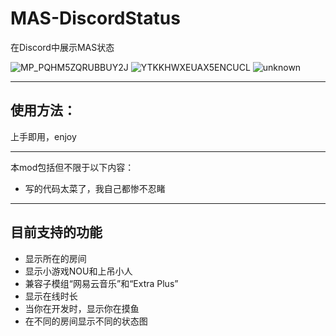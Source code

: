 # MAS-DiscordStatus
在Discord中展示MAS状态  

![MP_PQHM5ZQRUBBUY2J](https://user-images.githubusercontent.com/72117241/180639865-193750f7-4d0c-4bcc-9b16-1a57f481a69f.png)
![YTKKHWXEUAX5ENCUCL](https://user-images.githubusercontent.com/72117241/180639867-8d316955-c0d9-4445-a0bc-1115ffce3b8e.png)
![unknown](https://user-images.githubusercontent.com/72117241/180639868-03061ab9-1072-4682-a43a-a25ffdb4b55e.png)

-----

## 使用方法：

上手即用，enjoy

------

本mod包括但不限于以下内容：
* 写的代码太菜了，我自己都惨不忍睹

-------

## 目前支持的功能 

- 显示所在的房间
- 显示小游戏NOU和上吊小人
- 兼容子模组“网易云音乐”和“Extra Plus”
- 显示在线时长
- 当你在开发时，显示你在摸鱼
- 在不同的房间显示不同的状态图